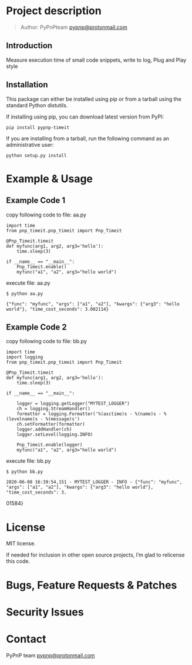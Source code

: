 # Project description
> Author: PyPnPteam <pypnp@protonmail.com>

## Introduction
Measure execution time of small code snippets, write to log, Plug and Play style



## Installation
This package can either be installed using pip or from a tarball using the standard Python distutils.

If installing using pip, you can download latest version from PyPI:

    pip install pypnp-timeit

If you are installing from a tarball, run the following command as an administrative user:

    python setup.py install


# Example & Usage
## Example Code 1

copy following code to file: aa.py

    import time
    from pnp_timeit.pnp_timeit import Pnp_Timeit

    @Pnp_Timeit.timeit
    def myfunc(arg1, arg2, arg3='hello'):
        time.sleep(3)

    if __name__ == "__main__":
        Pnp_Timeit.enable()
        myfunc("a1", "a2", arg3="hello world")


execute file: aa.py

    $ python aa.py

    {"func": "myfunc", "args": ["a1", "a2"], "kwargs": {"arg3": "hello world"}, "time_cost_seconds": 3.002114}



## Example Code 2

copy following code to file: bb.py

    import time
    import logging
    from pnp_timeit.pnp_timeit import Pnp_Timeit

    @Pnp_Timeit.timeit
    def myfunc(arg1, arg2, arg3='hello'):
        time.sleep(3)

    if __name__ == "__main__":

        logger = logging.getLogger("MYTEST_LOGGER")
        ch = logging.StreamHandler()
        formatter = logging.Formatter('%(asctime)s - %(name)s - %(levelname)s - %(message)s')
        ch.setFormatter(formatter)
        logger.addHandler(ch)
        logger.setLevel(logging.INFO)

        Pnp_Timeit.enable(logger)
        myfunc("a1", "a2", arg3="hello world")



execute file: bb.py

    $ python bb.py

    2020-06-08 16:39:54,151 - MYTEST_LOGGER - INFO - {"func": "myfunc", "args": ["a1", "a2"], "kwargs": {"arg3": "hello world"}, "time_cost_seconds": 3.
01584}





# License
MIT license.

If needed for inclusion in other open source projects, I’m glad to relicense this code.



# Bugs, Feature Requests & Patches

# Security Issues


# Contact
PyPnP team <pypnp@protonmail.com>
